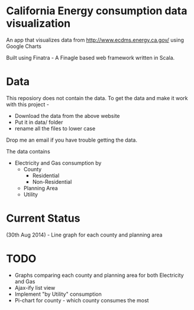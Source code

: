 # California Energy consumption data visualization

An app that visualizes data from http://www.ecdms.energy.ca.gov/ using Google Charts

Built using Finatra - A Finagle based web framework written in Scala.

# Data

This reposiory does not contain the data. To get the data and make it work with this project -

* Download the data from the above website
* Put it in data/ folder
* rename all the files to lower case

Drop me an email if you have trouble getting the data.

The data contains

* Electricity and Gas consumption by
    * County
        * Residential
        * Non-Residential
    * Planning Area
    * Utility

# Current Status

(30th Aug 2014) - Line graph for each county and planning area

# TODO

* Graphs comparing each county and planning area for both Electricity and Gas
* Ajax-ify list view
* Implement "by Utility" consumption
* Pi-chart for county - which county consumes the most
